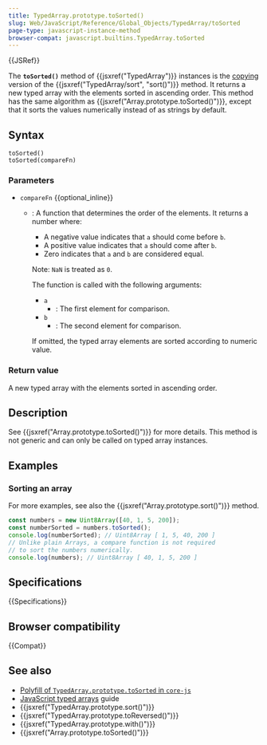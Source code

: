 ```yaml
---
title: TypedArray.prototype.toSorted()
slug: Web/JavaScript/Reference/Global_Objects/TypedArray/toSorted
page-type: javascript-instance-method
browser-compat: javascript.builtins.TypedArray.toSorted
---
```


{{JSRef}}

The **`toSorted()`** method of {{jsxref("TypedArray")}} instances is the [copying](/en-US/docs/Web/JavaScript/Reference/Global_Objects/Array#copying_methods_and_mutating_methods) version of the {{jsxref("TypedArray/sort", "sort()")}} method. It returns a new typed array with the elements sorted in ascending order. This method has the same algorithm as {{jsxref("Array.prototype.toSorted()")}}, except that it sorts the values numerically instead of as strings by default.

## Syntax

```js-nolint
toSorted()
toSorted(compareFn)
```

### Parameters

- `compareFn` {{optional_inline}}

  - : A function that determines the order of the elements. It returns a number where:

    - A negative value indicates that `a` should come before `b`.
    - A positive value indicates that `a` should come after `b`.
    - Zero indicates that `a` and `b` are considered equal.

    Note: `NaN` is treated as `0`.

    The function is called with the following arguments:

    - `a`
      - : The first element for comparison.
    - `b`
      - : The second element for comparison.

    If omitted, the typed array elements are sorted according to numeric value.

### Return value

A new typed array with the elements sorted in ascending order.

## Description

See {{jsxref("Array.prototype.toSorted()")}} for more details. This method is not generic and can only be called on typed array instances.

## Examples

### Sorting an array

For more examples, see also the {{jsxref("Array.prototype.sort()")}} method.

```js
const numbers = new Uint8Array([40, 1, 5, 200]);
const numberSorted = numbers.toSorted();
console.log(numberSorted); // Uint8Array [ 1, 5, 40, 200 ]
// Unlike plain Arrays, a compare function is not required
// to sort the numbers numerically.
console.log(numbers); // Uint8Array [ 40, 1, 5, 200 ]
```

## Specifications

{{Specifications}}

## Browser compatibility

{{Compat}}

## See also

- [Polyfill of `TypedArray.prototype.toSorted` in `core-js`](https://github.com/zloirock/core-js#change-array-by-copy)
- [JavaScript typed arrays](/en-US/docs/Web/JavaScript/Guide/Typed_arrays) guide
- {{jsxref("TypedArray.prototype.sort()")}}
- {{jsxref("TypedArray.prototype.toReversed()")}}
- {{jsxref("TypedArray.prototype.with()")}}
- {{jsxref("Array.prototype.toSorted()")}}

